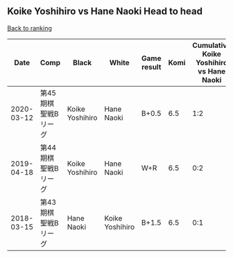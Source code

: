 ## Koike Yoshihiro vs Hane Naoki Head to head

[Back to ranking](../../index.md)




| **Date** | **Comp** | **Black** | **White** | **Game result** | **Komi** | **Cumulative Koike Yoshihiro vs Hane Naoki** | **Koike Yoshihiro streak** | **Hane Naoki streak** | 
| --- | --- | --- | --- | --- | --- | --- | --- | --- |
| 2020-03-12 | 第45期棋聖戦Bリーグ | Koike Yoshihiro | Hane Naoki | B+0.5 | 6.5 | 1:2 | 1 | 0 | 
| 2019-04-18 | 第44期棋聖戦Bリーグ | Koike Yoshihiro | Hane Naoki | W+R | 6.5 | 0:2 | 0 | 2 | 
| 2018-03-15 | 第43期棋聖戦Bリーグ | Hane Naoki | Koike Yoshihiro | B+1.5 | 6.5 | 0:1 | 0 | 1 |




